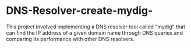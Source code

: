 # DNS-Resolver-create-mydig-
This project involved implementing a DNS resolver tool called "mydig" that can find the IP address of a given domain name through DNS queries and comparing its performance with other DNS resolvers.
